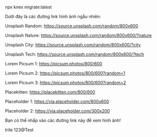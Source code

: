 
npx knex migrate:latest

Dưới đây là các đường link hình ảnh ngẫu nhiên:

Unsplash Random: https://source.unsplash.com/random/800x600

Unsplash Nature: https://source.unsplash.com/random/800x600/?nature

Unsplash City: https://source.unsplash.com/random/800x600/?city

Unsplash Tech: https://source.unsplash.com/random/800x600/?tech

Lorem Picsum 1: https://picsum.photos/800/600

Lorem Picsum 2: https://picsum.photos/800/600?random=1

Lorem Picsum 3: https://picsum.photos/800/600?random=2

Placekitten: https://placekitten.com/800/600

Placeholder 1: https://via.placeholder.com/800x600

Placeholder 2: https://via.placeholder.com/300x200

Bạn có thể nhấp vào các đường link này để xem hình ảnh!


trile
123@Test